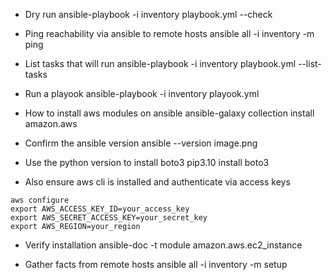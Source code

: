 
* Dry run
ansible-playbook -i inventory playbook.yml --check


* Ping reachability via ansible to remote hosts
ansible all -i inventory -m ping

* List tasks that will run
ansible-playbook -i inventory playbook.yml --list-tasks

* Run a playook
ansible-playbook -i inventory playook.yml


* How to install aws modules on ansible 
ansible-galaxy collection install amazon.aws




* Confirm the ansible version
 ansible --version
 image.png

* Use the python version to install boto3
pip3.10 install boto3



* Also ensure aws cli is installed and authenticate via  access keys

```
aws configure
export AWS_ACCESS_KEY_ID=your_access_key
export AWS_SECRET_ACCESS_KEY=your_secret_key
export AWS_REGION=your_region
```

* Verify installation 
ansible-doc -t module amazon.aws.ec2_instance






* Gather facts from remote hosts
ansible all -i inventory -m setup
